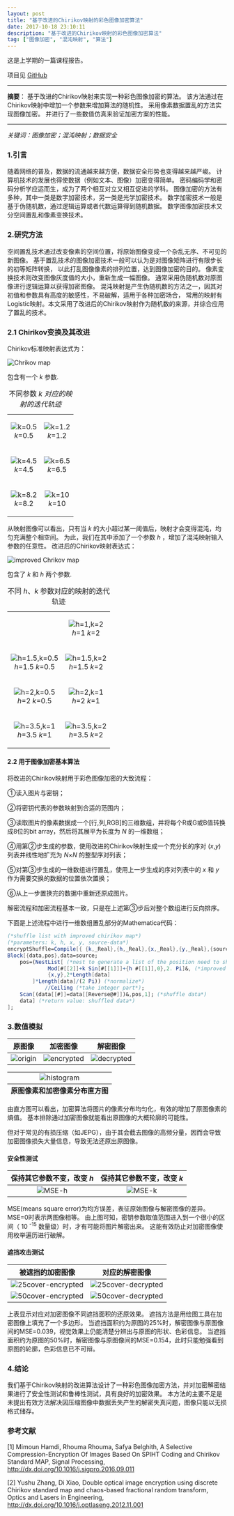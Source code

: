 ```yaml
---
layout: post
title: "基于改进的Chirikov映射的彩色图像加密算法"
date: 2017-10-18 23:10:11
description: "基于改进的Chirikov映射的彩色图像加密算法"
tag: ["图像加密", "混沌映射", "算法"]
---
```


这是上学期的一篇课程报告。

项目见 [GitHub](https://github.com/miRoox/image-encryption-with-improved-Chirikov-map)

----

**摘要**：
基于改进的Chirikov映射来实现一种彩色图像加密的算法。
该方法通过在Chirikov映射中增加一个参数来增加算法的随机性。
采用像素数据置乱的方法实现图像加密。
并进行了一些数值仿真来验证加密方案的性能。

----

*关键词：图像加密；混沌映射；数据安全*

### 1.引言

随着网络的普及，数据的流通越来越方便，数据安全形势也变得越来越严峻。
计算机技术的发展也得使数据（例如文本、图像）加密变得简单。
密码编码学和密码分析学应运而生，成为了两个相互对立又相互促进的学科。
图像加密的方法有多种，其中一类是数字加密技术，另一类是光学加密技术。
数字加密技术一般是基于伪随机数，通过逻辑运算或者代数运算得到随机数据。
数字图像加密技术又分空间置乱和像素变换技术。

### 2.研究方法

空间置乱技术通过改变像素的空间位置，将原始图像变成一个杂乱无序、不可见的新图像。
基于置乱技术的图像加密技术一般可以认为是对图像矩阵进行有限步长的初等矩阵转换，
以此打乱图像像素的排列位置，达到图像加密的目的。
像素变换技术则改变图像灰度值的大小，重新生成一幅图像。
通常采用伪随机数对原图像进行逻辑运算以获得加密图像。
混沌映射是产生伪随机数的方法之一，因其对初值和参数具有高度的敏感性，不易破解，适用于各种加密场合，
常用的映射有Logistic映射。本文采用了改进后的Chirikov映射作为随机数的来源，并综合应用了置乱的技术。

### 2.1 Chirikov变换及其改进

Chirikov标准映射表达式为：

![Chrikov map](https://github.com/miRoox/image-encryption-with-improved-Chirikov-map/raw/master/resource/chirikov.png)

包含有一个 _k_ 参数.

<table>
<caption> 不同参数 <em>k<em> 对应的映射的迭代轨迹 </caption>
<tr>
  <td align="center">
  
  ![k=0.5](https://github.com/miRoox/image-encryption-with-improved-Chirikov-map/raw/master/resource/k=0.5.png) <br/> _k_=0.5
  
  </td>
  <td align="center">
  
  ![k=1.2](https://github.com/miRoox/image-encryption-with-improved-Chirikov-map/raw/master/resource/k=1.2.png) <br/> _k_=1.2
  
  </td>
</tr>
<tr>
  <td align="center">
  
  ![k=4.5](https://github.com/miRoox/image-encryption-with-improved-Chirikov-map/raw/master/resource/k=4.5.png) <br/> _k_=4.5
  
  </td>
  <td align="center">
  
  ![k=6.5](https://github.com/miRoox/image-encryption-with-improved-Chirikov-map/raw/master/resource/k=6.5.png) <br/> _k_=6.5
  
  </td>
</tr>
<tr>
  <td align="center">
  
  ![k=8.2](https://github.com/miRoox/image-encryption-with-improved-Chirikov-map/raw/master/resource/k=8.2.png) <br/> _k_=8.2
  
  </td>
  <td align="center">
  
  ![k=10](https://github.com/miRoox/image-encryption-with-improved-Chirikov-map/raw/master/resource/k=10.png) <br/> _k_=10
  
  </td>
</tr>
</table>


从映射图像可以看出，只有当 _k_ 的大小超过某一阈值后，映射才会变得混沌，均匀充满整个相空间。
为此，我们在其中添加了一个参数 _h_ ，增加了混沌映射输入参数的任意性。
改进后的Chirikov映射表达式：

![improved Chrikov map](https://github.com/miRoox/image-encryption-with-improved-Chirikov-map/raw/master/resource/improved-chirikov.png)

包含了 _k_ 和 _h_ 两个参数.

<table>
<caption> 不同 <em>h</em>、<em>k</em> 参数对应的映射的迭代轨迹 </caption>
<tr>
  <td align="center">
  
  </td>
  <td align="center">
  
  ![h=1,k=2](https://github.com/miRoox/image-encryption-with-improved-Chirikov-map/raw/master/resource/h=1,k=2.png) <br/> _h_=1 _k_=2
  
  </td>
</tr>
<tr>
  <td align="center">
  
  ![h=1.5,k=0.5](https://github.com/miRoox/image-encryption-with-improved-Chirikov-map/raw/master/resource/h=1.5,k=0.5.png) <br/> _h_=1.5 _k_=0.5
  
  </td>
  <td align="center">
  
  ![h=1.5,k=2](https://github.com/miRoox/image-encryption-with-improved-Chirikov-map/raw/master/resource/h=1.5,k=2.png) <br/> _h_=1.5 _k_=2
  
  </td>
</tr>
<tr>
  <td align="center">
  
  ![h=2,k=0.5](https://github.com/miRoox/image-encryption-with-improved-Chirikov-map/raw/master/resource/h=2,k=0.5.png) <br/> _h_=2 _k_=0.5
  
  </td>
  <td align="center">
  
  ![h=2,k=1](https://github.com/miRoox/image-encryption-with-improved-Chirikov-map/raw/master/resource/h=2,k=1.png) <br/> _h_=2 _k_=1
  
  </td>
</tr>
<tr>
  <td align="center">
  
  ![h=3.5,k=1](https://github.com/miRoox/image-encryption-with-improved-Chirikov-map/raw/master/resource/h=3.5,k=1.png) <br/> _h_=3.5 _k_=1
  
  </td>
  <td align="center">
  
  ![h=3.5,k=2](https://github.com/miRoox/image-encryption-with-improved-Chirikov-map/raw/master/resource/h=3.5,k=2.png) <br/> _h_=3.5 _k_=2
  
  </td>
</tr>
</table>

#### 2.2 用于图像加密基本算法

将改进的Chirikov映射用于彩色图像加密的大致流程：

①读入图片与密钥；

②将密钥代表的参数映射到合适的范围内；

③读取图片的像素数据成一个\[行,列,RGB\]的三维数组，并将每个R或G或B值转换成8位的bit array，然后将其展平为长度为 _N_ 的一维数组；

④用第②步生成的参数，使用改进的Chirikov映射生成一个充分长的序对 (_x_,_y_) 列表并线性地扩充为 *N*×*N* 的整型序对列表；

⑤对第③步生成的一维数组进行置乱，使用上一步生成的序对列表中的 _x_ 和 _y_ 作为需要交换的数据的位置依次置换；

⑥从上一步置换完的数据中重新还原成图片。

解密流程和加密流程基本一致，只是在上述第③步后对整个数组进行反向排序。

下面是上述流程中进行一维数组置乱部分的Mathematica代码：

```mathematica
(*shuffle list with improved chirikov map*)
(*parameters: k, h, x, y, source-data*)
encryptShuffle=Compile[{ {k,_Real},{h,_Real},{x,_Real},{y,_Real},{source,_Integer,1} },
Block[{data,pos},data=source;
    pos=(NestList[ (*nest to generate a list of the position need to shuttle*)
             Mod[#[[2]]+k Sin[#[[1]]]+{h #[[1]],0},2. Pi]&, (*improved Chirikov map*)
             {x,y},2*Length[data]
        ]*Length[data]/(2 Pi)) (*normalize*)
            //Ceiling (*take integer part*);
    Scan[(data[[#]]=data[[Reverse@#]])&,pos,1]; (*shuffle data*)
    data] (*return value: shuffled data*)
];
```

### 3.数值模拟

| 原图像 | 加密图像 | 解密图像 |
|:------:|:--------:|:--------:|
| ![origin](https://github.com/miRoox/image-encryption-with-improved-Chirikov-map/raw/master/resource/origin.png) | ![encrypted](https://github.com/miRoox/image-encryption-with-improved-Chirikov-map/raw/master/resource/encrypted.png) | ![decrypted](https://github.com/miRoox/image-encryption-with-improved-Chirikov-map/raw/master/resource/origin.png) |

<table>
<tbody>
  <tr>
    <td align="center">
    <img src="https://github.com/miRoox/image-encryption-with-improved-Chirikov-map/raw/master/resource/histogram.png"  alt="histogram" />
    </td>
  </tr>
</tbody>
<tfoot>
  <tr>
    <td align="center">
    <b>原图像素和加密像素分布直方图</b>
    </td>
  </tr>
</tfoot>
</table>

由直方图可以看出，加密算法将图片的像素分布均匀化，有效的增加了原图像素的熵值。
基本排除通过加密图像就能看出原图像的大概轮廓的可能性。

但对于常见的有损压缩（如JEPG），由于其会截去图像的高频分量，因而会导致加密图像损失大量信息，导致无法还原出原图像。

#### 安全性测试

| 保持其它参数不变，改变 _h_ | 保持其它参数不变，改变 _k_ |
|:--------------------------:|:--------------------------:|
| ![MSE-h](https://github.com/miRoox/image-encryption-with-improved-Chirikov-map/raw/master/resource/mse-h.png) | ![MSE-k](https://github.com/miRoox/image-encryption-with-improved-Chirikov-map/raw/master/resource/mse-k.png) |

MSE(means square error)为均方误差，表征原始图像与解密图像的差异。MSE=0时表示两图像相等。
由上图可知，密钥参数取值范围进入到一个很小的区间（ 10 <sup>-15</sup> 数量级）时，才有可能将图片解密出来。
这能有效防止对加密图像使用枚举遍历进行破解。

#### 遮挡攻击测试

| 被遮挡的加密图像 | 对应的解密图像 |
|:----------------:|:--------------:|
| ![25cover-encrypted](https://github.com/miRoox/image-encryption-with-improved-Chirikov-map/raw/master/resource/25cover-encrypted.png) | ![25cover-decrypted](https://github.com/miRoox/image-encryption-with-improved-Chirikov-map/raw/master/resource/25cover-decrypted.png) |
| ![50cover-encrypted](https://github.com/miRoox/image-encryption-with-improved-Chirikov-map/raw/master/resource/50cover-encrypted.png) | ![50cover-decrypted](https://github.com/miRoox/image-encryption-with-improved-Chirikov-map/raw/master/resource/50cover-decrypted.png) |

上表显示对应对加密图像不同遮挡面积的还原效果。
遮挡方法是用绘图工具在加密图像上填充了一个多边形。
当遮挡面积约为原图的25%时，解密图像与原图像间的MSE=0.039，视觉效果上仍能清楚分辨出与原图的形状、色彩信息。
当遮挡面积约为原图的50%时，解密图像与原图像间的MSE=0.154，此时只能勉强看到原图的轮廓，色彩信息已不可辩。

### 4.结论

我们基于Chirikov映射的改进算法设计了一种彩色图像加密方法，并对加密解密结果进行了安全性测试和鲁棒性测试，具有良好的加密效果。
本方法的主要不足是未提出有效方法解决因压缩图像中数据丢失产生的解密失真问题，图像只能以无损格式储存。

### 参考文献

\[1] Mimoun Hamdi, Rhouma Rhouma, Safya Belghith, A Selective Compression-Encryption Of Images Based On SPIHT Coding and Chirikov Standard MAP, Signal Processing, <http://dx.doi.org/10.1016/j.sigpro.2016.09.011> 

\[2] Yushu Zhang, Di Xiao, Double optical image encryption using discrete Chirikov standard map and chaos-based fractional random transform, Optics and Lasers in Engineering, <http://dx.doi.org/10.1016/j.optlaseng.2012.11.001> 

